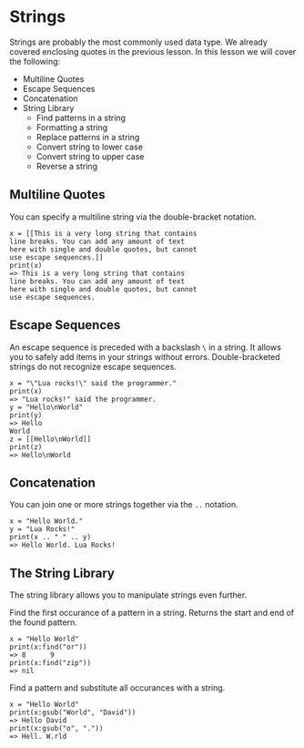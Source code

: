 Strings
=======

Strings are probably the most commonly used data type. We already covered enclosing quotes in the previous lesson.
In this lesson we will cover the following:

* Multiline Quotes
* Escape Sequences
* Concatenation
* String Library
  * Find patterns in a string
  * Formatting a string
  * Replace patterns in a string
  * Convert string to lower case
  * Convert string to upper case
  * Reverse a string

Multiline Quotes
----------------

You can specify a multiline string via the double-bracket notation. 

    x = [[This is a very long string that contains
    line breaks. You can add any amount of text
    here with single and double quotes, but cannot
    use escape sequences.]]
    print(x)
    => This is a very long string that contains
    line breaks. You can add any amount of text
    here with single and double quotes, but cannot
    use escape sequences.

Escape Sequences
----------------

An escape sequence is preceded with a backslash `\` in a string. It allows you to safely add items in your 
strings without errors. Double-bracketed strings do not recognize escape sequences.

    x = "\"Lua rocks!\" said the programmer."
    print(x)
    => "Lua rocks!" said the programmer.
    y = "Hello\nWorld"
    print(y)
    => Hello
    World
    z = [[Hello\nWorld]]
    print(z)
    => Hello\nWorld

Concatenation
-------------

You can join one or more strings together via the `..` notation.

    x = "Hello World."
    y = "Lua Rocks!"
    print(x .. " " .. y)
    => Hello World. Lua Rocks!
    
The String Library
------------------

The string library allows you to manipulate strings even further.
    
Find the first occurance of a pattern in a string. Returns the start and end of the found pattern.

    x = "Hello World"
    print(x:find("or"))
    => 8      9
    print(x:find("zip"))
    => nil
    
Find a pattern and substitute all occurances with a string.

    x = "Hello World"
    print(x:gsub("World", "David"))
    => Hello David
    print(x:gsub("o", "."))
    => Hell. W.rld
    
    
